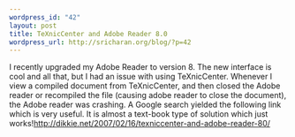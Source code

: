 ```yaml
--- 
wordpress_id: "42"
layout: post
title: TeXnicCenter and Adobe Reader 8.0
wordpress_url: http://sricharan.org/blog/?p=42
---
```

I recently upgraded my Adobe Reader to version 8. The new interface is cool and all that, but I had an issue with using TeXnicCenter. Whenever I view a compiled document from TeXnicCenter, and then closed the Adobe reader or recompiled the file (causing adobe reader to close the document), the Adobe reader was crashing. A Google search yielded the following link which is very useful. It is almost a text-book type of solution which just works!http://dikkie.net/2007/02/16/texniccenter-and-adobe-reader-80/
